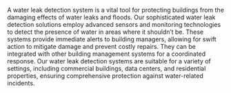 A water leak detection system is a vital tool for protecting buildings from the damaging effects of water leaks and floods. Our sophisticated water leak detection solutions employ advanced sensors and monitoring technologies to detect the presence of water in areas where it shouldn’t be. These systems provide immediate alerts to building managers, allowing for swift action to mitigate damage and prevent costly repairs. They can be integrated with other building management systems for a coordinated response. Our water leak detection systems are suitable for a variety of settings, including commercial buildings, data centers, and residential properties, ensuring comprehensive protection against water-related incidents.